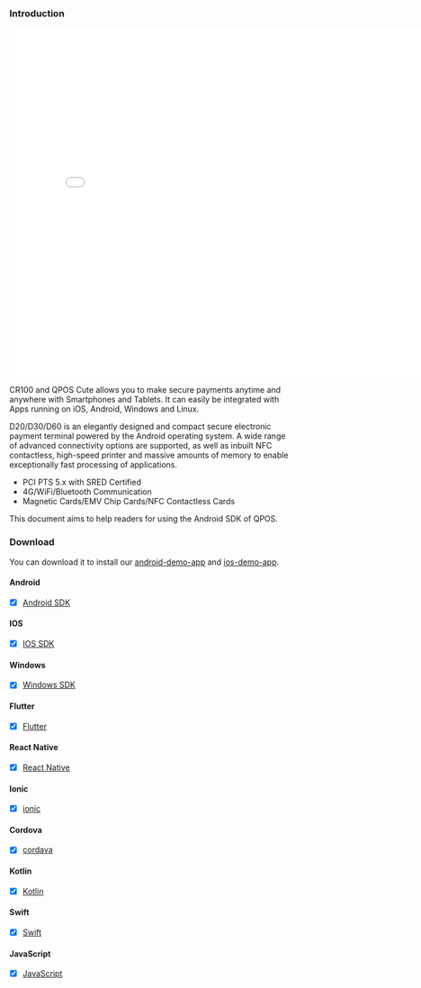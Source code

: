 ### Introduction

<iframe width="800" height="620" src="./products/productsGallery.html" frameborder="0"  scrolling="no" allowfullscreen></iframe>


CR100 and QPOS Cute allows you to make secure payments anytime and anywhere with Smartphones and Tablets.
It can easily be integrated with Apps running on iOS, Android, Windows and Linux.

D20/D30/D60 is an elegantly designed and compact secure electronic payment terminal powered by the Android operating system. A wide range of advanced connectivity options are supported, as well as inbuilt NFC contactless, high-speed printer and massive amounts of memory to enable exceptionally fast processing of applications.
- PCI PTS 5.x with SRED Certified
- 4G/WiFi/Bluetooth Communication
- Magnetic Cards/EMV Chip Cards/NFC Contactless Cards

This document aims to help readers for using the Android SDK of QPOS.

### Download
You can download it to install our [android-demo-app](https://www.pgyer.com/6GtstDbT) and [ios-demo-app](http://d.maps9.com/posDemo).

<!-- tabs:start -->

#### **Android**

- [x] [Android SDK](https://gitlab.com/dspread/android) 

#### **IOS**

- [x] [IOS SDK](https://gitlab.com/dspread/ios)

#### **Windows**

- [x] [Windows SDK](https://gitlab.com/dspread/windows)

#### **Flutter**

- [x] [Flutter](https://gitlab.com/dspread/flutter_demo)

#### **React Native**

- [x] [React Native](https://gitlab.com/dspread/react-native)
    
#### **Ionic**

- [x] [ionic](https://gitlab.com/dspread/ionic-demo)
    
#### **Cordova**

- [x] [cordava](https://gitlab.com/dspread/cordova-plugin)

#### **Kotlin**

- [x] [Kotlin](https://gitlab.com/dspread/kotlin) 

#### **Swift**

- [x] [Swift](https://gitlab.com/dspread/ios/-/tree/Swift-Demo) 

#### **JavaScript**

- [x] [JavaScript](https://gitlab.com/dspread/web-js-demo) 

<!-- tabs:end -->

